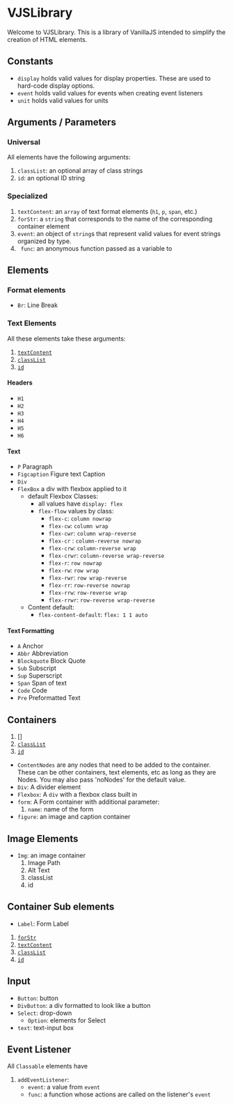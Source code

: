 # VJSLibrary

Welcome to VJSLibrary. This is a library of VanillaJS intended to simplify the creation of HTML elements.

## Constants

- `display` holds valid values for display properties. These are used to hard-code display options.
- `event` holds valid values for events when creating event listeners
- `unit` holds valid values for units

## Arguments / Parameters

### Universal

All elements have the following arguments:
1. `classList`: an optional array of class strings
1. `id`: an optional ID string

### Specialized
1. `textContent`: an `array` of text format elements (`h1`, `p`, `span`, etc.) 
1. `forStr`: a `string` that corresponds to the name of the corresponding container element
1. `event`: an object of `string`s that represent valid values for event strings organized by type.
1. ` func`: an anonymous function passed as a variable to 

## Elements

### Format elements
- `Br`: Line Break

### Text Elements

All these elements take these arguments:
1. [`textContent`](###-Specialized)
1. [`classList`](###-Universal)
1. [`id`](###-Universal)

#### Headers

- `H1` 
- `H2` 
- `H3` 
- `H4`
- `H5`
- `H6`

#### Text

- `P` Paragraph
- `Figcaption` Figure text Caption
- `Div`
- `FlexBox` a div with flexbox applied to it
    - default Flexbox Classes:
        - all values have `display: flex`
        - `flex-flow` values by class:
            - `flex-c`: `column nowrap`
            - `flex-cw`: `column wrap`
            - `flex-cwr`: `column wrap-reverse`
            - `flex-cr` : `column-reverse nowrap`
            - `flex-crw`: `column-reverse wrap`
            - `flex-crwr`: `column-reverse wrap-reverse`
            - `flex-r`: `row nowrap`
            - `flex-rw`: `row wrap`
            - `flex-rwr`: `row wrap-reverse`
            - `flex-rr`: `row-reverse nowrap`
            - `flex-rrw`: `row-reverse wrap`
            - `flex-rrwr`: `row-reverse wrap-reverse`
    - Content default:
        - `flex-content-default`: `flex: 1 1 auto`

#### Text Formatting
    
- `A` Anchor
- `Abbr` Abbreviation
- `Blockquote` Block Quote
- `Sub` Subscript
- `Sup` Superscript
- `Span` Span of text
- `Code` Code
- `Pre` Preformatted Text

## Containers
1. []<ContentNodes>
1. [`classList`](###-Universal)
1. [`id`](###-Universal)

- `ContentNodes` are any nodes that need to be added to the container. These can be other containers, text elements, etc as long as they are Nodes. You may also pass 'noNodes' for the default value.
- `Div`: A divider element
- `Flexbox`: A `div` with a flexbox class built in
- `form`: A Form container with additional parameter:
    1. `name`: name of the form
- `figure`: an image and caption container 

## Image Elements
- `Img`: an image container
    1. Image Path
    1. Alt Text
    1. classList 
    1. id

## Container Sub elements
- `Label`: Form Label
1. [`forStr`](###-Specialized)
1. [`textContent`](###-Specialized)
1. [`classList`](###-Universal)
1. [`id`](###-Universal)

## Input
- `Button`: button 
- `DivButton`: a div formatted to look like a button
- `Select`: drop-down 
    - `Option`: elements for Select
- `text`: text-input box

## Event Listener

All `Classable` elements have
1. `addEventListener`:
    - `event`: a value from `event`
    - `func`: a function whose actions are called on the listener's `event`